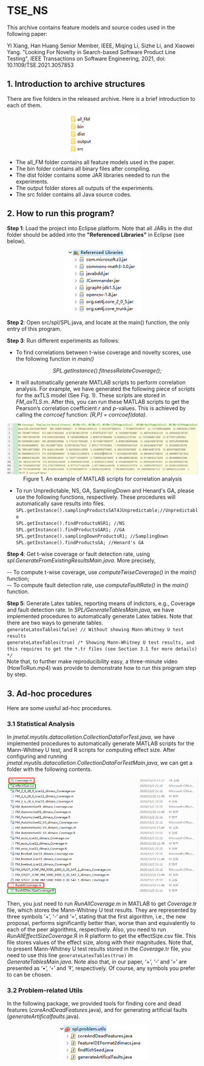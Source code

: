 # TSE_NS
This archive contains feature models and source codes used in the following paper:

Yi Xiang, Han Huang Senior Member, IEEE, Miqing Li, Sizhe Li, and Xiaowei Yang. "Looking For Novelty in Search-based Software Product Line Testing", IEEE Transactions on Software Engineering, 2021, doi: 10.1109/TSE.2021.3057853

## 1. Introduction to archive structures
There are five folders in the released archive. Here is a brief introduction to each of them.

<div align=center><img src="https://github.com/gzhuxiangyi/TSE_NS/blob/master/img/1.png" /></div>

- The all_FM folder contains all feature models used in the paper.
- The bin folder contains all binary files after compiling.
- The dist folder contains some JAR libraries needed to run the experiments.
- The output folder stores all outputs of the experiments.
- The src folder contains all Java source codes.
## 2. How to run this program?
**Step 1**: Load the project into Eclipse platform. Note that all JARs in the dist folder should be added into the **"Referenced Libraries"** in Eclipse (see below).

<div align=center><img src="https://github.com/gzhuxiangyi/TSE_NS/blob/master/img/2.png" /></div>

**Step 2**: Open src/spl/SPL.java, and locate at the main() function, the only entry of this program.

**Step 3**: Run different experiments as follows:
- To find correlations between t-wise coverage and novelty scores, use the following function in *main()*

  <div align="center" bgcolor="gray"><i>SPL.getInstance().fitnessRelateCoverage();</i></div>

 - It will automatically generate MATLAB scripts to perform correlation analysis. For example, we have generated the following piece of scripts for the axTLS model (See Fig. 1). These scripts are stored in *FM_axTLS*.m. After this, you can run these MATLAB scripts to get the Pearson’s correlation coefficient *r* and *p*-values. This is achieved by calling the *corrcoef* function: *[R,P] = corrcoef(data)*.

<div align=center><img src="https://github.com/gzhuxiangyi/TSE_NS/blob/master/img/3.png" /><br/>Figure 1. An example of MATLAB scripts for correlation analysis</div>

- To run Unpredictable, NS, GA, SamplingDown and Henard's GA, please use the following functions, respectively. These procedures will automatically save results into files.  
`SPL.getInstance().samplingProductsSAT4JUnpredictable;//Unpredictable`  
`SPL.getInstance().findProductsNSR1; //NS`  
`SPL.getInstance().findProductsGAR1; //GA`  
`SPL.getInstance().samplingDownProductsR1; //SamplingDown`  
`SPL.getInstance().findProductsGA; //Henard's GA`  

**Step 4**: Get t-wise coverage or fault detection rate, using *spl.GenerateFromExistingResultsMain.java*. More precisely,  

-- To compute t-wise coverage, use *computeTwiseCoverage()* in the *main()* function;  
-- To compute fault detection rate, use *computeFaultRate()* in the *main()* function.  

**Step 5**: Generate Latex tables, reporting means of indictors, e.g., Coverage and fault detection rate. In *SPL/GenerateTablesMain.java*, we have implemented procedures to automatically generate Latex tables. Note that there are two ways to generate tables.  
`generateLatexTables(false) // Without showing Mann-Whitney U test results `  
`generateLatexTables(true) /* Showing Mann-Whitney U test results, and this requires to get the *.tr files (see Section 3.1 for more details) */`   
Note that, to further make reproducibility easy, a three-minute video (HowToRun.mp4) was provide to demonstrate how to run this program step by step.

## 3. Ad-hoc procedures
Here are some useful ad-hoc procedures.  
### 3.1 Statistical Analysis
In *jmetal.myutils.datacolletion.CollectionDataForTest.java*, we have implemented procedures to automatically generate MATLAB scripts for the Mann-Whitney U test, and R scripts for computing effect size. After configuring and running *jmetal.myutils.datacolletion.CollectionDataForTestMain.java*, we can get a folder with the following contents.  
<div align=center><img src="https://github.com/gzhuxiangyi/TSE_NS/blob/master/img/4.png" /></div>  

Then, you just need to run *RunAllCoverage*.m in MATLAB to get *Coverage*.tr file, which stores the Mann-Whitney U test results. They are represented by three symbols ‘+’, ‘-‘ and ‘=’, stating that the first algorithm, i.e., the new proposal, performs significantly better than, worse than and equivalently to each of the peer algorithms, respectively. Also, you need to run *RunAllEffectSizeCoverage*.R in R platform to get the effectSize.csv file. This file stores values of the effect size, along with their magnitudes. Note that, to present Mann-Whitney U test results stored in the *Coverage*.tr file, you need to use this line `generateLatexTables(true)` in *GenerateTablesMain.java*. Note also that, in our paper, ‘+’, ‘-‘ and ‘=’ are presented as ‘•’, ‘◦’ and ‘‡’, respectively. Of course, any symbols you prefer to can be chosen.  

### 3.2 Problem-related Utils
In the following package, we provided tools for finding core and dead features (*coreAndDeadFeatures*.java), and for generating artificial faults (*generateArtificalfaults*.java).

<div align=center><img src="https://github.com/gzhuxiangyi/TSE_NS/blob/master/img/5.png" /></div>  
